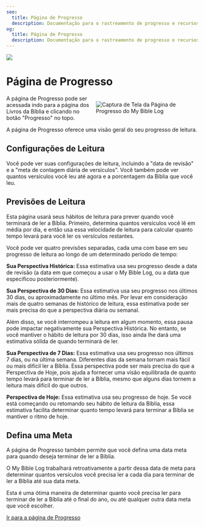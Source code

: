 ```yaml
---
seo:
  title: Página de Progresso
  description: Documentação para o rastreamento de progresso e recursos de definição de metas do My Bible Log
og:
  title: Página de Progresso
  description: Documentação para o rastreamento de progresso e recursos de definição de metas do My Bible Log
---
```


![](/share.jpg)

# Página de Progresso

<div style="width: 50%; float: right; margin: 1rem">
  <img alt="Captura de Tela da Página de Progresso do My Bible Log" src="/screenshots/sc13-progress.jpg" />
</div>

A página de Progresso pode ser acessada indo para a página dos Livros da Bíblia e clicando no botão "Progresso" no topo.

A página de Progresso oferece uma visão geral do seu progresso de leitura.

## Configurações de Leitura

Você pode ver suas configurações de leitura, incluindo a "data de revisão" e a "meta de contagem diária de versículos".
Você também pode ver quantos versículos você leu até agora e a porcentagem da Bíblia que você leu.

## Previsões de Leitura

Esta página usará seus hábitos de leitura para prever quando você terminará de ler a Bíblia.
Primeiro, determina quantos versículos você lê em média por dia, e então usa essa velocidade de leitura
para calcular quanto tempo levará para você ler os versículos restantes.

Você pode ver quatro previsões separadas, cada uma com base em seu progresso de leitura ao longo de um determinado período de tempo:

**Sua Perspectiva Histórica:**
Essa estimativa usa seu progresso desde a data de revisão (a data em que começou a usar o My Bible Log, ou a data que especificou posteriormente).

**Sua Perspectiva de 30 Dias:**
Essa estimativa usa seu progresso nos últimos 30 dias, ou aproximadamente no último mês.
Por levar em consideração mais de quatro semanas de histórico de leitura, essa estimativa pode ser mais precisa do que a perspectiva diária ou semanal.

Além disso, se você interrompeu a leitura em algum momento, essa pausa pode impactar negativamente sua Perspectiva Histórica.
No entanto, se você mantiver o hábito de leitura por 30 dias, isso ainda lhe dará uma estimativa sólida de quando terminará de ler.

**Sua Perspectiva de 7 Dias:**
Essa estimativa usa seu progresso nos últimos 7 dias, ou na última semana.
Diferentes dias da semana tornam mais fácil ou mais difícil ler a Bíblia.
Essa perspectiva pode ser mais precisa do que a Perspectiva de Hoje, pois ajuda a fornecer uma visão equilibrada
de quanto tempo levará para terminar de ler a Bíblia, mesmo que alguns dias tornem a leitura mais difícil do que outros.

**Perspectiva de Hoje:**
Essa estimativa usa seu progresso de hoje.
Se você está começando ou retomando seu hábito de leitura da Bíblia, essa estimativa facilita
determinar quanto tempo levará para terminar a Bíblia se mantiver o ritmo de hoje.

## Defina uma Meta

A página de Progresso também permite que você defina uma data meta para quando deseja terminar de ler a Bíblia.

O My Bible Log trabalhará retroativamente a partir dessa data de meta para determinar quantos versículos você precisa ler a cada dia
para terminar de ler a Bíblia até sua data meta.

Esta é uma ótima maneira de determinar quanto você precisa ler para terminar de ler a Bíblia até o final do ano,
ou até qualquer outra data meta que você escolher.

<div class="buttons">
  <a class="button is-light" href="/progress">Ir para a página de Progresso</a>
</div>